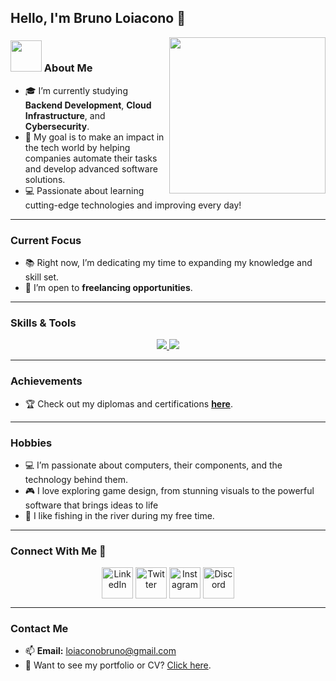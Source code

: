 ## Hello, I'm Bruno Loiacono 👋

<picture> <img align="right" src="https://github.com/7oSkaaa/7oSkaaa/blob/main/Images/Right_Side.gif?raw=true" width="250px"></picture>

### <picture><img src = "https://github.com/7oSkaaa/7oSkaaa/blob/main/Images/about_me.gif?raw=true" width = 50px></picture> About Me  
- 🎓 I’m currently studying **Backend Development**, **Cloud Infrastructure**, and **Cybersecurity**.  
- 🌟 My goal is to make an impact in the tech world by helping companies automate their tasks and develop advanced software solutions.  
- 💻 Passionate about learning cutting-edge technologies and improving every day!  

---

### Current Focus  
- 📚 Right now, I’m dedicating my time to expanding my knowledge and skill set.  
- 🤝 I’m open to **freelancing opportunities**.  

---

### Skills & Tools  
<p align="center">
  <a href="https://skillicons.dev">
    <img src="https://skillicons.dev/icons?i=python,java,js,html,css,react,nodejs,mysql,mongodb,postgres&perline=5" />
    <img src="https://skillicons.dev/icons?i=git,github,vscode,linux,postman,discord&perline=6" />

  </a>
</p>

---

### Achievements  
- 🏆 Check out my diplomas and certifications [**here**](https://github.com/LoiaconoBruno/LoiaconoBruno/tree/main/curso). 

---

### Hobbies  
- 💻 I’m passionate about computers, their components, and the technology behind them.
- 🎮 I love exploring game design, from stunning visuals to the powerful software that brings ideas to life
- 🧓 I like fishing in the river during my free time.

---

### Connect With Me 🤝  
<p align="center">
  <a href="https://www.linkedin.com/in/BrunoLoiacono/" target="_blank"><img align="center" src="https://user-images.githubusercontent.com/88904952/234979284-68c11d7f-1acc-4f0c-ac78-044e1037d7b0.png" alt="LinkedIn" height="50" width="50" /></a>
  <a href="https://twitter.com/LoiaconoBruno08" target="_blank"><img align="center" src="https://user-images.githubusercontent.com/88904952/234980676-61bfb021-ecc8-48f7-88e6-34c1b06c4a58.png" alt="Twitter" height="50" width="50" /></a> 
  <a href="https://www.instagram.com/brunoloiacono__/" target="_blank"><img align="center" src="https://user-images.githubusercontent.com/88904952/234981169-2dd1e58f-4b7e-468c-8213-034ba62156c3.png" alt="Instagram" height="50" width="50" /></a>
  <a href="https://discordapp.com/users/Bl" target="_blank"><img align="center" src="https://user-images.githubusercontent.com/88904952/234982627-019fd336-6248-453c-9b05-97c13fd1d207.png" alt="Discord" height="50" width="50" /></a>
</p>  

---

### Contact Me  
- 📫 **Email:** loiaconobruno@gmail.com  
- 📄 Want to see my portfolio or CV? [Click here](#).  
  
